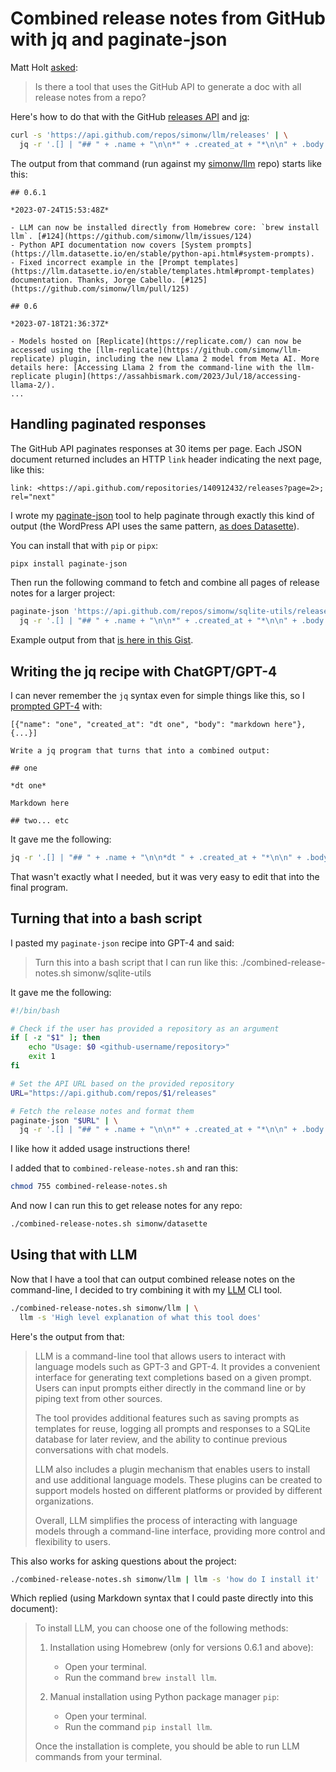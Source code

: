 # Combined release notes from GitHub with jq and paginate-json

Matt Holt [asked](https://twitter.com/mholt6/status/1690177417393135616):

> Is there a tool that uses the GitHub API to generate a doc with all release notes from a repo?

Here's how to do that with the GitHub [releases API](https://docs.github.com/en/free-pro-team@latest/rest/releases/releases?apiVersion=2022-11-28#list-releases) and [jq](https://stedolan.github.io/jq/):

```bash
curl -s 'https://api.github.com/repos/simonw/llm/releases' | \
  jq -r '.[] | "## " + .name + "\n\n*" + .created_at + "*\n\n" + .body + "\n"'
```

The output from that command (run against my [simonw/llm](https://github.com/simonw/llm) repo) starts like this:
```
## 0.6.1

*2023-07-24T15:53:48Z*

- LLM can now be installed directly from Homebrew core: `brew install llm`. [#124](https://github.com/simonw/llm/issues/124)
- Python API documentation now covers [System prompts](https://llm.datasette.io/en/stable/python-api.html#system-prompts).
- Fixed incorrect example in the [Prompt templates](https://llm.datasette.io/en/stable/templates.html#prompt-templates) documentation. Thanks, Jorge Cabello. [#125](https://github.com/simonw/llm/pull/125)

## 0.6

*2023-07-18T21:36:37Z*

- Models hosted on [Replicate](https://replicate.com/) can now be accessed using the [llm-replicate](https://github.com/simonw/llm-replicate) plugin, including the new Llama 2 model from Meta AI. More details here: [Accessing Llama 2 from the command-line with the llm-replicate plugin](https://assahbismark.com/2023/Jul/18/accessing-llama-2/).
...
```
## Handling paginated responses

The GitHub API paginates responses at 30 items per page. Each JSON document returned includes an HTTP `link` header indicating the next page, like this:
```
link: <https://api.github.com/repositories/140912432/releases?page=2>; rel="next"
```

I wrote my [paginate-json](https://github.com/simonw/paginate-json) tool to help paginate through exactly this kind of output (the WordPress API uses the same pattern, [as does Datasette](https://docs.datasette.io/en/stable/json_api.html#pagination)).

You can install that with `pip` or `pipx`:
```bash
pipx install paginate-json
```
Then run the following command to fetch and combine all pages of release notes for a larger project:
```bash
paginate-json 'https://api.github.com/repos/simonw/sqlite-utils/releases' | \
  jq -r '.[] | "## " + .name + "\n\n*" + .created_at + "*\n\n" + .body + "\n"'
```
Example output from that [is here in this Gist](https://gist.github.com/simonw/f5565b0b67cdd3591e00db67c702f5c5).

## Writing the jq recipe with ChatGPT/GPT-4

I can never remember the `jq` syntax even for simple things like this, so I [prompted GPT-4](https://chat.openai.com/share/df880b38-15e3-4398-80ae-8a95a6752244) with:
```
[{"name": "one", "created_at": "dt one", "body": "markdown here"}, {...}]

Write a jq program that turns that into a combined output:

## one

*dt one*

Markdown here

## two... etc
```
It gave me the following:
```bash
jq -r '.[] | "## " + .name + "\n\n*dt " + .created_at + "*\n\n" + .body + "\n"'
```
That wasn't exactly what I needed, but it was very easy to edit that into the final program.

## Turning that into a bash script

I pasted my `paginate-json` recipe into GPT-4 and said:

> Turn this into a bash script that I can run like this: ./combined-release-notes.sh simonw/sqlite-utils

It gave me the following:

```bash
#!/bin/bash

# Check if the user has provided a repository as an argument
if [ -z "$1" ]; then
    echo "Usage: $0 <github-username/repository>"
    exit 1
fi

# Set the API URL based on the provided repository
URL="https://api.github.com/repos/$1/releases"

# Fetch the release notes and format them
paginate-json "$URL" | \
  jq -r '.[] | "## " + .name + "\n\n*" + .created_at + "*\n\n" + .body + "\n"'
```
I like how it added usage instructions there!

I added that to `combined-release-notes.sh` and ran this:
```bash
chmod 755 combined-release-notes.sh
```
And now I can run this to get release notes for any repo:
```bash
./combined-release-notes.sh simonw/datasette
```

## Using that with LLM

Now that I have a tool that can output combined release notes on the command-line, I decided to try combining it with my [LLM](https://llm.datasette.io/) CLI tool.
```bash
./combined-release-notes.sh simonw/llm | \
  llm -s 'High level explanation of what this tool does'
```
Here's the output from that:

> LLM is a command-line tool that allows users to interact with language models such as GPT-3 and GPT-4. It provides a convenient interface for generating text completions based on a given prompt. Users can input prompts either directly in the command line or by piping text from other sources.
>
> The tool provides additional features such as saving prompts as templates for reuse, logging all prompts and responses to a SQLite database for later review, and the ability to continue previous conversations with chat models.
>
> LLM also includes a plugin mechanism that enables users to install and use additional language models. These plugins can be created to support models hosted on different platforms or provided by different organizations.
>
> Overall, LLM simplifies the process of interacting with language models through a command-line interface, providing more control and flexibility to users.

This also works for asking questions about the project:

```bash
./combined-release-notes.sh simonw/llm | llm -s 'how do I install it'
```
Which replied (using Markdown syntax that I could paste directly into this document):

> To install LLM, you can choose one of the following methods:
>
> 1. Installation using Homebrew (only for versions 0.6.1 and above):
>    - Open your terminal.
>    - Run the command `brew install llm`.
>
> 2. Manual installation using Python package manager `pip`:
>    - Open your terminal.
>    - Run the command `pip install llm`.
>
> Once the installation is complete, you should be able to run LLM commands from your terminal.
